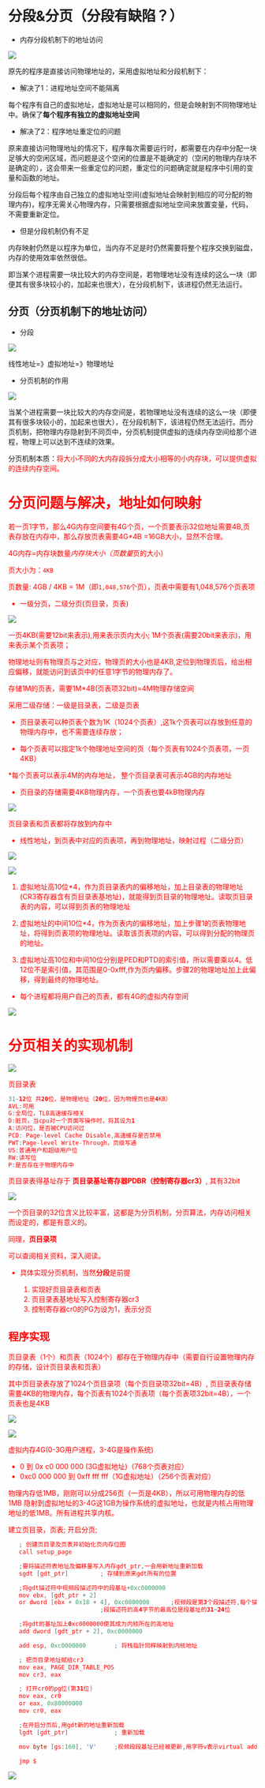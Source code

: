 
# 分段&分页（分段有缺陷？）

* 内存分段机制下的地址访问

![](../04_page/imgs/1.jpg)

原先的程序是直接访问物理地址的，采用虚拟地址和分段机制下：

* 解决了1：进程地址空间不能隔离

每个程序有自己的虚拟地址，虚拟地址是可以相同的，但是会映射到不同物理地址中。确保了**每个程序有独立的虚拟地址空间**

* 解决了2：程序地址重定位的问题

原来直接访问物理地址的情况下，程序每次需要运行时，都需要在内存中分配一块足够大的空闲区域，而问题是这个空闲的位置是不能确定的（空闲的物理内存块不是确定的），这会带来一些重定位的问题，重定位的问题确定就是程序中引用的变量和函数的地址。

分段后每个程序由自己独立的虚拟地址空间(虚拟地址会映射到相应的可分配的物理内存)，程序无需关心物理内存，只需要根据虚拟地址空间来放置变量，代码，不需要重新定位。

* 但是分段机制仍有不足

内存映射仍然是以程序为单位，当内存不足是时仍然需要将整个程序交换到磁盘，内存的使用效率依然很低。

即当某个进程需要一块比较大的内存空间是，若物理地址没有连续的这么一块（即便其有很多块较小的，加起来也很大），在分段机制下，该进程仍然无法运行。

## 分页（分页机制下的地址访问）

* 分段

![](../04_page/imgs/2.jpg)

线性地址=》虚拟地址=》物理地址

* 分页机制的作用

![](../04_page/imgs/3.jpg)

当某个进程需要一块比较大的内存空间是，若物理地址没有连续的这么一块（即便其有很多块较小的，加起来也很大），在分段机制下，该进程仍然无法运行。而分页机制，把物理内存隐射到不同页中，分页机制提供虚拟的连续内存空间给那个进程，物理上可以达到不连续的效果。

分页机制本质：<font color='red'>将大小不同的大内存段拆分成大小相等的小内存块，可以提供虚拟的连续内存空间。</a>

# 分页问题与解决，地址如何映射

若一页1字节，那么4G内存空间要有4G个页，一个页要表示32位地址需要4B,页表存放在内存中，那么存放页表需要4G*4B =16GB大小，显然不合理。

4G内存=内存块数量*内存块大小（页数量*页的大小）

页大小为：`4KB`

页数量: 4GB / 4KB = 1M（即`1,048,576`个页），页表中需要有1,048,576个页表项

* 一级分页，二级分页(页目录，页表)

![](../04_page/imgs/4.jpg)

一页4KB(需要12bit来表示),用来表示页内大小; 1M个页表(需要20bit来表示)，用来表示某个页表项；

物理地址则有物理页与之对应，物理页的大小也是4KB,定位到物理页后，给出相应偏移，就能访问到该页中的任意1字节的物理内存了。

存储1M的页表，需要1M*4B(页表项32bit)=4M物理存储空间

采用二级存储：一级是目录表，二级是页表

* 页目录表可以种页表个数为1K（1024个页表）,这1k个页表可以存放到任意的物理内存中，也不需要连续存放；

* 每个页表可以指定1k个物理地址空间的页（每个页表有1024个页表项，一页4KB）

*每个页表可以表示4M的内存地址， 整个页目录表可表示4GB的内存地址

* 页目录的存储需要4KB物理内存，一个页表也要4kB物理内存

![](../04_page/imgs/5.jpg)

页目录表和页表都将存放到内存中

* 线性地址，到页表中对应的页表项，再到物理地址，映射过程（二级分页）

![](../04_page/imgs/6.jpg)

![](../04_page/imgs/7.jpg)

1. 虚拟地址高10位*4，作为页目录表内的偏移地址，加上目录表的物理地址(CR3寄存器含有页目录表基地址)，就能得到页目录的物理地址。读取页目录表的内容，可以得到页表的物理地址

2. 虚拟地址的中间10位*4，作为页表内的偏移地址，加上步骤1的页表物理地址，将得到页表项的物理地址。读取该页表项的内容，可以得到分配的物理页的地址。

3. 虚拟地址高10位和中间10位分别是PED和PTD的索引值，所以需要乘以4。低12位不是索引值，其范围是0-0xfff,作为页内偏移。步骤2的物理地址加上此偏移，得到最终的物理地址。

* 每个进程都将用户自己的页表，都有4G的虚拟内存空间

![](../04_page/imgs/8.jpg)

# 分页相关的实现机制

![](../04_page/imgs/7.jpg)

页目录表

```java
31-12位 共20位，是物理地址（20位，因为物理页也是4KB）
AVL:可用
G:全局位，TLB高速缓存相关
D:脏页，当cpu对一个页面写操作时，将其设为1
A:访问位，是否被CPU访问过
PCD: Page-level Cache Disable,高速缓存是否禁用
PWT:Page-level Write-Through，页级写通
US:普通用户和超级用户位
RW:读写位
P:是否存在于物理内存中
```

页目录表得基址存于 **页目录基址寄存器PDBR（控制寄存器cr3）**, 其有32bit

![](../04_page/imgs/9.jpg)

一个页目录的32位含义比较丰富，这都是为分页机制，分页算法，内存访问相关而设定的，都是有意义的。

同理，**页目录项**

可以查阅相关资料，深入阅读。

* 具体实现分页机制，当然**分段**是前提

   1. 实现好页目录表和页表
   2. 页目录表基地址写入控制寄存器cr3
   3. 控制寄存器cr0的PG为设为1，表示分页

## 程序实现

页目录表（1个）和页表（1024个）都存在于物理内存中（需要自行设置物理内存的存储，设计页目录表和页表）

其中页目录表存放了1024个页目录项（每个页目录项32bit=4B）, 页目录表存储需要4KB的物理内存，每个页表有1024个页表项（每个页表项32bit=4B），一个页表也是4KB

![](../04_page/imgs/10.jpg)

![](../04_page/imgs/11.jpg)

虚拟内存4G(0-3G用户进程，3-4G是操作系统)

* 0 到 0x c0 000 000 (3G虚拟地址)（768个页表对应）
* 0xc0 000 000 到 0xff fff fff（1G虚拟地址）（256个页表对应）

物理内存低1MB，刚刚可以分成256页（一页是4KB），所以可用物理内存的低1MB 隐射到虚拟地址的3-4G这1GB为操作系统的虚拟地址，也就是内核占用物理地址的低1MB。所有进程共享内核。

建立页目录，页表; 开启分页;

```java
   ; 创建页目录及页表并初始化页内存位图
   call setup_page

   ;要将描述符表地址及偏移量写入内存gdt_ptr,一会用新地址重新加载
   sgdt [gdt_ptr]	      ; 存储到原来gdt所有的位置

   ;将gdt描述符中视频段描述符中的段基址+0xc0000000
   mov ebx, [gdt_ptr + 2]  
   or dword [ebx + 0x18 + 4], 0xc0000000      ;视频段是第3个段描述符,每个描述符是8字节,故0x18。
					      ;段描述符的高4字节的最高位是段基址的31~24位

   ;将gdt的基址加上0xc0000000使其成为内核所在的高地址
   add dword [gdt_ptr + 2], 0xc0000000

   add esp, 0xc0000000        ; 将栈指针同样映射到内核地址

   ; 把页目录地址赋给cr3
   mov eax, PAGE_DIR_TABLE_POS
   mov cr3, eax

   ; 打开cr0的pg位(第31位)
   mov eax, cr0
   or eax, 0x80000000
   mov cr0, eax

   ;在开启分页后,用gdt新的地址重新加载
   lgdt [gdt_ptr]             ; 重新加载

   mov byte [gs:160], 'V'     ;视频段段基址已经被更新,用字符v表示virtual addr

   jmp $
```

![](../04_page/imgs/12.jpg)
